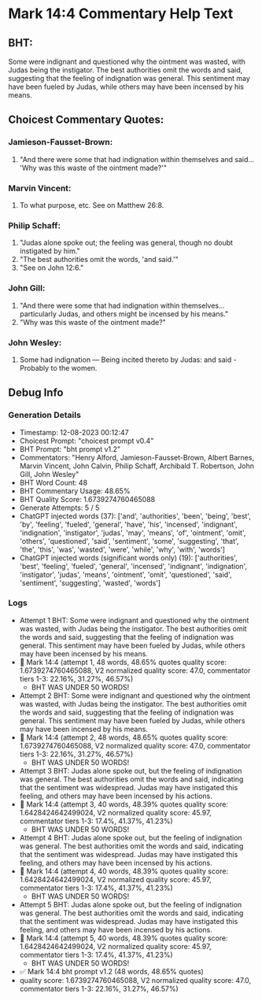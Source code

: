 # Mark 14:4 Commentary Help Text

## BHT:
Some were indignant and questioned why the ointment was wasted, with Judas being the instigator. The best authorities omit the words and said, suggesting that the feeling of indignation was general. This sentiment may have been fueled by Judas, while others may have been incensed by his means.

## Choicest Commentary Quotes:
### Jamieson-Fausset-Brown:
1. "And there were some that had indignation within themselves and said... 'Why was this waste of the ointment made?'"

### Marvin Vincent:
1. To what purpose, etc. See on Matthew 26:8.


### Philip Schaff:
1. "Judas alone spoke out; the feeling was general, though no doubt instigated by him."
2. "The best authorities omit the words, 'and said.'"
3. "See on John 12:6."

### John Gill:
1. "And there were some that had indignation within themselves... particularly Judas, and others might be incensed by his means." 
2. "Why was this waste of the ointment made?"

### John Wesley:
1. Some had indignation — Being incited thereto by Judas: and said - Probably to the women.



## Debug Info
### Generation Details
- Timestamp: 12-08-2023 00:12:47
- Choicest Prompt: "choicest prompt v0.4"
- BHT Prompt: "bht prompt v1.2"
- Commentators: "Henry Alford, Jamieson-Fausset-Brown, Albert Barnes, Marvin Vincent, John Calvin, Philip Schaff, Archibald T. Robertson, John Gill, John Wesley"
- BHT Word Count: 48
- BHT Commentary Usage: 48.65%
- BHT Quality Score: 1.6739274760465088
- Generate Attempts: 5 / 5
- ChatGPT injected words (37):
	['and', 'authorities', 'been', 'being', 'best', 'by', 'feeling', 'fueled', 'general', 'have', 'his', 'incensed', 'indignant', 'indignation', 'instigator', 'judas', 'may', 'means', 'of', 'ointment', 'omit', 'others', 'questioned', 'said', 'sentiment', 'some', 'suggesting', 'that', 'the', 'this', 'was', 'wasted', 'were', 'while', 'why', 'with', 'words']
- ChatGPT injected words (significant words only) (19):
	['authorities', 'best', 'feeling', 'fueled', 'general', 'incensed', 'indignant', 'indignation', 'instigator', 'judas', 'means', 'ointment', 'omit', 'questioned', 'said', 'sentiment', 'suggesting', 'wasted', 'words']

### Logs
- Attempt 1 BHT: Some were indignant and questioned why the ointment was wasted, with Judas being the instigator. The best authorities omit the words and said, suggesting that the feeling of indignation was general. This sentiment may have been fueled by Judas, while others may have been incensed by his means.
- 🔄 Mark 14:4 (attempt 1, 48 words, 48.65% quotes quality score: 1.6739274760465088, V2 normalized quality score: 47.0, commentator tiers 1-3: 22.16%, 31.27%, 46.57%) 
	- BHT WAS UNDER 50 WORDS!
- Attempt 2 BHT: Some were indignant and questioned why the ointment was wasted, with Judas being the instigator. The best authorities omit the words and said, suggesting that the feeling of indignation was general. This sentiment may have been fueled by Judas, while others may have been incensed by his means.
- 🔄 Mark 14:4 (attempt 2, 48 words, 48.65% quotes quality score: 1.6739274760465088, V2 normalized quality score: 47.0, commentator tiers 1-3: 22.16%, 31.27%, 46.57%) 
	- BHT WAS UNDER 50 WORDS!
- Attempt 3 BHT: Judas alone spoke out, but the feeling of indignation was general. The best authorities omit the words and said, indicating that the sentiment was widespread. Judas may have instigated this feeling, and others may have been incensed by his actions.
- 🔄 Mark 14:4 (attempt 3, 40 words, 48.39% quotes quality score: 1.6428424642499024, V2 normalized quality score: 45.97, commentator tiers 1-3: 17.4%, 41.37%, 41.23%) 
	- BHT WAS UNDER 50 WORDS!
- Attempt 4 BHT: Judas alone spoke out, but the feeling of indignation was general. The best authorities omit the words and said, indicating that the sentiment was widespread. Judas may have instigated this feeling, and others may have been incensed by his actions.
- 🔄 Mark 14:4 (attempt 4, 40 words, 48.39% quotes quality score: 1.6428424642499024, V2 normalized quality score: 45.97, commentator tiers 1-3: 17.4%, 41.37%, 41.23%) 
	- BHT WAS UNDER 50 WORDS!
- Attempt 5 BHT: Judas alone spoke out, but the feeling of indignation was general. The best authorities omit the words and said, indicating that the sentiment was widespread. Judas may have instigated this feeling, and others may have been incensed by his actions.
- 🔄 Mark 14:4 (attempt 5, 40 words, 48.39% quotes quality score: 1.6428424642499024, V2 normalized quality score: 45.97, commentator tiers 1-3: 17.4%, 41.37%, 41.23%) 
	- BHT WAS UNDER 50 WORDS!
- ✅ Mark 14:4 bht prompt v1.2 (48 words, 48.65% quotes)
- quality score: 1.6739274760465088, V2 normalized quality score: 47.0, commentator tiers 1-3: 22.16%, 31.27%, 46.57%)